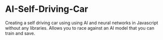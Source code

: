 # AI-Self-Driving-Car
Creating a self driving car using using AI and neural networks in Javascript without any libraries. Allows you to race against an AI model that you can train and save.
